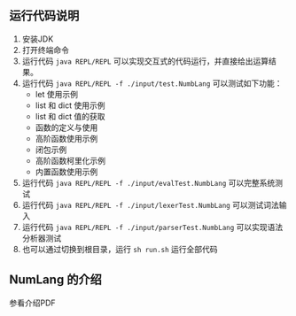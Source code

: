 ## 运行代码说明

1. 安装JDK
2. 打开终端命令
3. 运行代码 `java REPL/REPL` 可以实现交互式的代码运行，并直接给出运算结果。
4. 运行代码 `java REPL/REPL -f ./input/test.NumbLang` 可以测试如下功能：
    * let 使用示例
    * list 和 dict 使用示例
    * list 和 dict 值的获取
    * 函数的定义与使用
    * 高阶函数使用示例
    * 闭包示例
    * 高阶函数柯里化示例
    * 内置函数使用示例
5. 运行代码 `java REPL/REPL -f ./input/evalTest.NumbLang` 可以完整系统测试
6. 运行代码 `java REPL/REPL -f ./input/lexerTest.NumbLang` 可以测试词法输入
7. 运行代码 `java REPL/REPL -f ./input/parserTest.NumbLang` 可以实现语法分析器测试
8. 也可以通过切换到根目录，运行 `sh run.sh` 运行全部代码

## NumLang 的介绍

参看介绍PDF